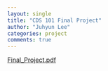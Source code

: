 ```yaml
---
layout: single
title: "CDS 101 Final Project"
author: "Juhyun Lee"
categories: project
comments: true
---
```

[Final_Project.pdf](https://github.com/user-attachments/files/19144287/Final_Project.pdf)

